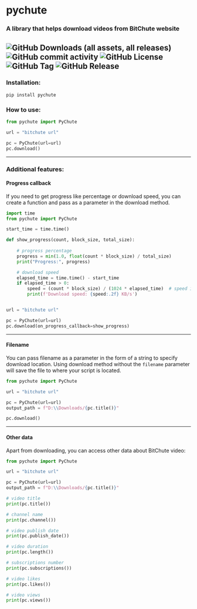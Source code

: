 # pychute


### A library that helps download videos from BitChute website
![GitHub Downloads (all assets, all releases)](https://img.shields.io/github/downloads/paichiwo/pychute/total)
![GitHub commit activity](https://img.shields.io/github/commit-activity/t/paichiwo/pychute)
![GitHub License](https://img.shields.io/github/license/paichiwo/pychute)
![GitHub Tag](https://img.shields.io/github/v/tag/paichiwo/pychute)
![GitHub Release](https://img.shields.io/github/v/release/paichiwo/pychute)
---

### Installation:
`pip install pychute`

### How to use:
```python
from pychute import PyChute

url = "bitchute url"

pc = PyChute(url=url)
pc.download()
```
---

### Additional features:

#### Progress callback
If you need to get progress like percentage or download speed, you can create a function 
and pass as a parameter in the download method.

```python
import time
from pychute import PyChute

start_time = time.time()

def show_progress(count, block_size, total_size):
    
    # progress percentage
    progress = min(1.0, float(count * block_size) / total_size)
    print("Progress:", progress)

    # download speed
    elapsed_time = time.time() - start_time
    if elapsed_time > 0:
        speed = (count * block_size) / (1024 * elapsed_time)  # speed in KB/s
        print(f'Download speed: {speed:.2f} KB/s')


url = "bitchute url"

pc = PyChute(url=url)
pc.download(on_progress_callback=show_progress)
```
___

#### Filename
You can pass filename as a parameter in the form of a string to specify download location.
Using download method without the `filename` parameter will save the file to where your script is located.

```python
from pychute import PyChute

url = "bitchute url"

pc = PyChute(url=url)
output_path = f"D:\\Downloads/{pc.title()}"

pc.download()
```

---

#### Other data
Apart from downloading, you can access other data about BitChute video:

```python
from pychute import PyChute

url = "bitchute url"

pc = PyChute(url=url)
output_path = f"D:\\Downloads/{pc.title()}"

# video title
print(pc.title())

# channel name
print(pc.channel())

# video publish date
print(pc.publish_date())

# video duration
print(pc.length())

# subscriptions number
print(pc.subscriptions())

# video likes
print(pc.likes())

# video views
print(pc.views())
```
